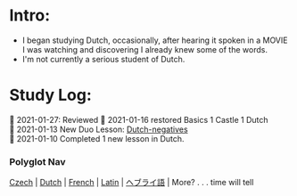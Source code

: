 # Intro: 
* I began studying Dutch, occasionally, after hearing it spoken in a MOVIE I was watching and discovering I already knew some of the words.
* I'm not currently a serious student of Dutch. 

# Study Log: 
:cheese: 2021-01-27: Reviewed 
:cheese:  2021-01-16 restored Basics 1 Castle 1 Dutch <br>
:cheese:  2021-01-13 New Duo Lesson: [Dutch-negatives](https://github.com/EO4wellness/T-I-L/blob/main/polyglot/la-otra/images/dutch/2021-01-13-dutch-course.png) <br> 
:cheese:  2021-01-10 Completed 1 new lesson in Dutch.<br>

### Polyglot Nav
[Czech](https://github.com/EO4wellness/T-I-L/tree/main/polyglot/la-otra/Czech) |  [Dutch](https://github.com/EO4wellness/T-I-L/tree/main/polyglot/la-otra/Dutch) |  [French](https://github.com/EO4wellness/T-I-L/tree/main/polyglot/la-otra/French) |  [Latin](https://github.com/EO4wellness/T-I-L/tree/main/polyglot/la-otra/Latin) |  [ヘブライ語](https://github.com/EO4wellness/T-I-L/tree/main/polyglot/la-otra/%E3%83%98%E3%83%96%E3%83%A9%E3%82%A4%E8%AA%9E) |  More? . . . time will tell  
